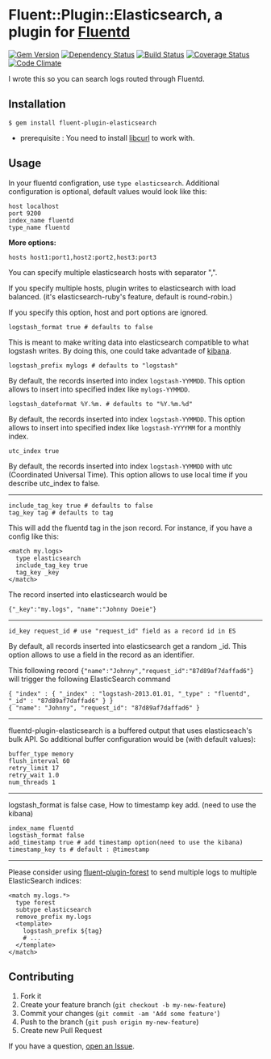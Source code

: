 # Fluent::Plugin::Elasticsearch, a plugin for [Fluentd](http://fluentd.org)

[![Gem Version](https://badge.fury.io/rb/fluent-plugin-elasticsearch.png)](http://badge.fury.io/rb/fluent-plugin-elasticsearch)
[![Dependency Status](https://gemnasium.com/uken/guard-sidekiq.png)](https://gemnasium.com/uken/fluent-plugin-elasticsearch)
[![Build Status](https://travis-ci.org/uken/fluent-plugin-elasticsearch.png?branch=master)](https://travis-ci.org/uken/fluent-plugin-elasticsearch)
[![Coverage Status](https://coveralls.io/repos/uken/fluent-plugin-elasticsearch/badge.png)](https://coveralls.io/r/uken/fluent-plugin-elasticsearch)
[![Code Climate](https://codeclimate.com/github/uken/fluent-plugin-elasticsearch.png)](https://codeclimate.com/github/uken/fluent-plugin-elasticsearch)

I wrote this so you can search logs routed through Fluentd.

## Installation

    $ gem install fluent-plugin-elasticsearch

* prerequisite : You need to install [libcurl](http://curl.haxx.se/libcurl/) to work with.

## Usage

In your fluentd configration, use `type elasticsearch`. Additional configuration is optional, default values would look like this:

```
host localhost
port 9200
index_name fluentd
type_name fluentd
```

**More options:**

```
hosts host1:port1,host2:port2,host3:port3
```

You can specify multiple elasticsearch hosts with separator ",".

If you specify multiple hosts, plugin writes to elasticsearch with load balanced. (it's elasticsearch-ruby's feature, default is round-robin.)

If you specify this option, host and port options are ignored.

```
logstash_format true # defaults to false
```

This is meant to make writing data into elasticsearch compatible to what logstash writes. By doing this, one could take advantade of [kibana](http://kibana.org/).

```
logstash_prefix mylogs # defaults to "logstash"
```

By default, the records inserted into index `logstash-YYMMDD`. This option allows to insert into specified index like `mylogs-YYMMDD`.

```
logstash_dateformat %Y.%m. # defaults to "%Y.%m.%d"
```

By default, the records inserted into index `logstash-YYMMDD`. This option allows to insert into specified index like `logstash-YYYYMM` for a monthly index.

```
utc_index true
```

By default, the records inserted into index `logstash-YYMMDD` with utc (Coordinated Universal Time). This option allows to use local time if you describe utc_index to false.

---

```
include_tag_key true # defaults to false
tag_key tag # defaults to tag
```

This will add the fluentd tag in the json record. For instance, if you have a config like this:

```
<match my.logs>
  type elasticsearch
  include_tag_key true
  tag_key _key
</match>
```

The record inserted into elasticsearch would be

```
{"_key":"my.logs", "name":"Johnny Doeie"}
```

---

```
id_key request_id # use "request_id" field as a record id in ES
```

By default, all records inserted into elasticsearch get a random _id. This option allows to use a field in the record as an identifier.

This following record `{"name":"Johnny","request_id":"87d89af7daffad6"}` will trigger the following ElasticSearch command

```
{ "index" : { "_index" : "logstash-2013.01.01, "_type" : "fluentd", "_id" : "87d89af7daffad6" } }
{ "name": "Johnny", "request_id": "87d89af7daffad6" }
```

---

fluentd-plugin-elasticsearch is a buffered output that uses elasticseach's bulk API. So additional buffer configuration would be (with default values):

```
buffer_type memory
flush_interval 60
retry_limit 17
retry_wait 1.0
num_threads 1
```

---

logstash_format is false case, How to timestamp key add. (need to use the kibana)

```
index_name fluentd
logstash_format false
add_timestamp true # add timestamp option(need to use the kibana)
timestamp_key ts # default : @timestamp
```


---

Please consider using [fluent-plugin-forest](https://github.com/tagomoris/fluent-plugin-forest) to send multiple logs to multiple ElasticSearch indices:

```
<match my.logs.*>
  type forest
  subtype elasticsearch
  remove_prefix my.logs
  <template>
    logstash_prefix ${tag}
    # ...
  </template>
</match>
```

## Contributing

1. Fork it
2. Create your feature branch (`git checkout -b my-new-feature`)
3. Commit your changes (`git commit -am 'Add some feature'`)
4. Push to the branch (`git push origin my-new-feature`)
5. Create new Pull Request

If you have a question, [open an Issue](https://github.com/uken/fluent-plugin-elasticsearch/issues).
